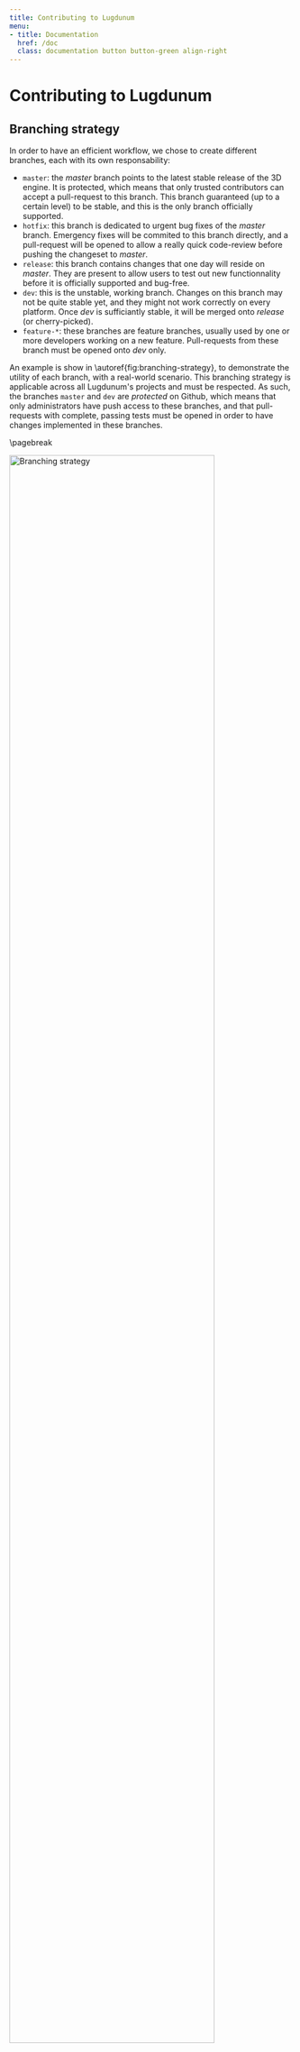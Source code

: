 ```yaml
---
title: Contributing to Lugdunum
menu:
- title: Documentation
  href: /doc
  class: documentation button button-green align-right
---
```


# Contributing to Lugdunum

## Branching strategy

In order to have an efficient workflow, we chose to create different branches, each with its own responsability:
* `master`: the _master_ branch points to the latest stable release of the 3D engine. It is protected, which means that only trusted contributors can accept a pull-request to this branch. This branch guaranteed (up to a certain level) to be stable, and this is the only branch officially supported.
* `hotfix`: this branch is dedicated to urgent bug fixes of the _master_ branch. Emergency fixes will be commited to this branch directly, and a pull-request will be opened to allow a really quick code-review before pushing the changeset to _master_.
* `release`: this branch contains changes that one day will reside on _master_. They are present to allow users to test out new functionnality before it is officially supported and bug-free.
* `dev`: this is the unstable, working branch. Changes on this branch may not be quite stable yet, and they might not work correctly on every platform. Once _dev_ is sufficiantly stable, it will be merged onto _release_ (or cherry-picked).
* `feature-*`: these branches are feature branches, usually used by one or more developers working on a new feature. Pull-requests from these branch must be opened onto _dev_ only.

An example is show in \autoref{fig:branching-strategy}, to demonstrate the utility of each branch, with a real-world scenario.
This branching strategy is applicable across all Lugdunum's projects and must be respected. As such, the branches `master` and `dev` are *protected* on Github, which means that only administrators have push access to these branches, and that pull-requests with complete, passing tests must be opened in order to have changes implemented in these branches.

\pagebreak

<img src="./images/branching.pdf" style="width: 85%" alt="Branching strategy">

> [Brancing strategy]{#fig:branching-strategy}

# Testing architecture

Each commit pushed on each branch is compiled and tested by [CircleCI](https://circleci.com/gh/Lugdunum3D/Lugdunum) and [AppVeyor](https://ci.appveyor.com/project/Lugdunum/lugdunum).

You are encouraged to write tests for your code. Broken build will not be allowed in any case in a pull-request, so be careful!


## Introduction

All our sensible code is covered by unit tests. We use the [Google-Test](https://github.com/google/googletest/tree/master/googletest) framework which is considered as a third party module of our project. It is bound with [Google-Mock](https://github.com/google/googletest/tree/master/googlemock).

All the written tests can be found in the test folder of the [Lugdunum's repository](https://github.com/Lugdunum3D/Lugdunum/tree/dev/test    ) in the `dev` branch.

All the tests included in the folder `test` are executed when you run the tests with cmake, and are executed as well in CircleCI. 


## How to add new tests

If you want to add your tests, we recommend you to create a new folder in the `test` folder and put all your `*.cpp` in it. The structure of a test file should be like following : 

```cpp
#include <gtest/gtest.h>

TEST(myTestPool, myTest) {
    bool toto = true;
    EXPECT_EQ(toto, true);
}
```

To be compiled with other tests, each tests directory should have a CMakelists.txt. In a `Math` directory, this file will have the following format:
```md
# Tests directory path
set(SRC_ROOT ${PROJECT_SOURCE_DIR}/Math)

# Define *.cpp tests
set(SRC
    ${SRC_ROOT}/Geometry/Transform.cpp
    ${SRC_ROOT}/Matrix2x2.cpp
    ${SRC_ROOT}/Matrix3x3.cpp
    ${SRC_ROOT}/Matrix4x4.cpp
    ${SRC_ROOT}/Quaternion.cpp
)
source_group("src" FILES ${SRC})

# Add tests to compilation
lug_add_test(Math
             SOURCES ${SRC}
             DEPENDS lug-math
)
```

:::info
`source_group` on line 12 is a special CMake directive used for grouping source files in IDE project generation, for example groups in Visual Studio. More information is available [on the official CMake documentation](https://cmake.org/cmake/help/v3.0/command/source_group.html).
:::

## Build tests

When using CMake, you need to add the command line argument `-DBUILD_TESTS`.
It will create one project for each test directory. In the previous example, it will create a `runMathUnitTests` project.
